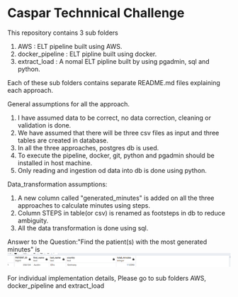 # Caspar Technnical Challenge
This repository contains 3 sub folders
1. AWS : ELT pipeline built using AWS.
2. docker_pipeline : ELT pipline built using docker.
3. extract_load : A nomal ELT pipline built by using pgadmin, sql and python.

Each of these sub folders contains separate README.md files explaining each approach.

General assumptions for all the approach.
1. I have assumed data to be correct, no data correction, cleaning or validation is done.
2. We have assumed that there will be three csv files as input and three tables are created in database.
3. In all the three approaches, postgres db is used.
4. To execute the pipeline, docker, git, python and pgadmin should be installed in host machine.
5. Only reading and ingestion od data into db is done using python.

Data_transformation assumptions:
1. A new column called "generated_minutes" is added on all the three approaches to calculate minutes using steps.
2. Column STEPS in table(or csv) is renamed as footsteps in db to reduce ambiguity.
3. All the data transformation is done using sql.

Answer to the Question:"Find the patient(s) with the most generated minutes" is 
![Final Result](final_result.png)


For individual implementation details, Please go to sub folders AWS, docker_pipeline and extract_load
